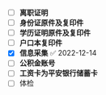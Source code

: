 - [ ]  ****离职证明****
- [ ] ****身份证原件及复印件****
- [ ] ****学历证明原件及复印件****
- [ ] ****户口本复印件****
- [x] ****信息采集**** ✅ 2022-12-14
- [ ] ****公积金账号****
- [ ] ****工资卡为平安银行储蓄卡****
- [ ] 体检